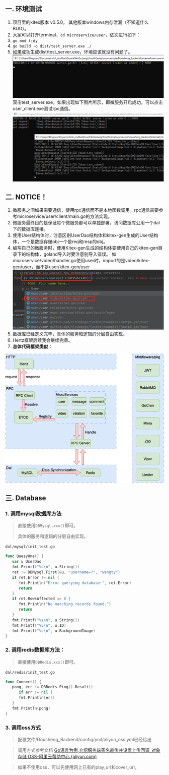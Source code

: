 ## 一. 环境测试

1. 项目里的kitex版本 v0.5.0， 其他版本windows内存泄漏（不知道什么BUG）。
2. 大家可以打开terminal，`cd microservice/user`，依次进行如下：
3. `go mod tidy`
4. `go build -o dist/test_server.exe ./`
5. 如果成功生成dist/test_server.exe，环境应该就没有问题了。
   ![test_server.png](docs%2Fimgs%2Ftest_server.png)
   双击test_server.exe，如果出现如下图片所示，即微服务开启成功。可以点击user_client.exe测试rpc通信。
   ![test_rpc.png](docs%2Fimgs%2Ftest_rpc.png)

## 二. NOTICE！

1. 微服务之间如果需要通信，使用rpc通信而不是本地函数调用。rpc通信需要参考microservice/user/client/main.go的方法实现。
2. 微服务最终目的是保证每个微服务都可以单独部署，访问数据库公用一个dal下的数据库连接。
3. 使用User结构体时，注意区别UserDao结构体和kitex-gen生成的User结构体，一个是数据存储obj一个是req和resp的obj。
4. 编写自己的微服务时，使用Kitex-gen生成的结构体要使用自己的kitex-gen目录下的结构体，goland导入时要注意别导入错误。
   如microservice/video/handler.go使用user时，import的是video/kitex-gen/user，而不是user/kitex-gen/user
   ![img.png](docs%2Fimgs%2Fimg.png)
5. 数据库已经定义完毕，具体的服务和逻辑的分层自由实现。
6. Hertz框架后续我会继续完善。
7. **总体代码框架类似：**

![structure.png](https://github.com/bytedance-youthcamp-jbzx/tiktok/blob/main/pic/%E6%8A%96%E5%A3%B0_%E5%90%8E%E7%AB%AF%E6%9E%B6%E6%9E%84%E5%9B%BE.png)

## 三. Database

### 1. 调用mysql数据库方法

> 直接使用`DBMysql.xxx()`即可。
> 
> 具体的服务和逻辑的分层自由实现。

`dal/mysql/init_test.go`

```go
func QuesyOne() {
   var u UserDao
   fmt.Printf("%s\n", u.String())
   ret := DBMysql.First(&u, "username=?", "wangty")
   if ret.Error != nil {
      fmt.Println("Error querying database:", ret.Error)
      return
   }
   if ret.RowsAffected == 0 {
      fmt.Println("No matching records found.")
      return
   }
   fmt.Printf("%s\n", u.String())
   fmt.Printf("%v\n", u.ID)
   fmt.Printf("%s\n", u.BackgroundImage)
}
```

### 2. 调用redis数据库方法：

> 直接使用`DBRedis.xxx()`即可。

`dal/redis/init_test.go`

```go
func Connect() {
   pong, err := DBRedis.Ping().Result()
      if err != nil {
      fmt.Println(err)
   }
   fmt.Println(pong)
}
```

### 3. 调用oss方式

> 配置文件/Dousheng_Backend/config/yml/aliyun_oss.yml已经给出

> 调用方式参考文档
> [Go语言为例,介绍服务端签名直传并设置上传回调_对象存储 OSS-阿里云帮助中心 (aliyun.com)](https://help.aliyun.com/zh/oss/use-cases/go-1?spm=a2c4g.11186623.0.0.44e84211yaAECY)

> 如果不使用oss，可以先使用网上已有的play_url和cover_url。
